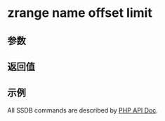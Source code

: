 # zrange name offset limit

## 参数

## 返回值

## 示例

All SSDB commands are described by [PHP API Doc](http://ssdb.io/docs/php/).
